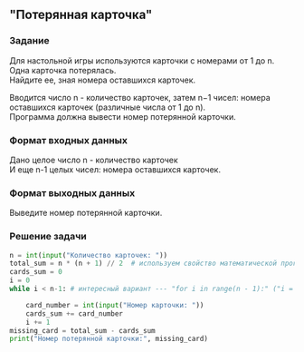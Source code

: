 ## "Потерянная карточка"

### Задание

Для настольной игры используются карточки с номерами от 1 до n. Одна карточка потерялась. \
Найдите ее, зная номера оставшихся карточек. 

Вводится число n - количество карточек, затем n−1 чисел: номера оставшихся карточек (различные числа от 1 до n). \
Программа должна вывести номер потерянной карточки.

### Формат входных данных

Дано целое число n - количество карточек \
И еще n-1 целых чисел: номера оставшихся карточек.

### Формат выходных данных

Выведите номер потерянной карточки.

### Решение задачи

```python
n = int(input("Количество карточек: "))
total_sum = n * (n + 1) // 2  # используем свойство математической прогрессии, сумма чисел от 1 до n равна n*(n+1)/2
cards_sum = 0
i = 0
while i < n-1: # интересный вариант --- "for i in range(n - 1):" ("i = 0" и "i += 1" за аргументировать).

    card_number = int(input("Номер карточки: "))
    cards_sum += card_number
    i += 1
missing_card = total_sum - cards_sum
print("Номер потерянной карточки:", missing_card)
```
